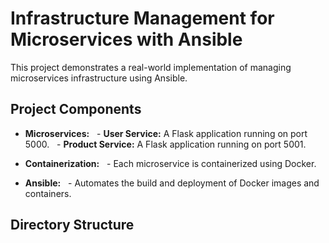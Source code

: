 # Infrastructure Management for Microservices with Ansible

This project demonstrates a real-world implementation of managing microservices infrastructure using Ansible.

## Project Components

- **Microservices:**
  - **User Service:** A Flask application running on port 5000.
  - **Product Service:** A Flask application running on port 5001.

- **Containerization:**
  - Each microservice is containerized using Docker.

- **Ansible:**
  - Automates the build and deployment of Docker images and containers.

## Directory Structure